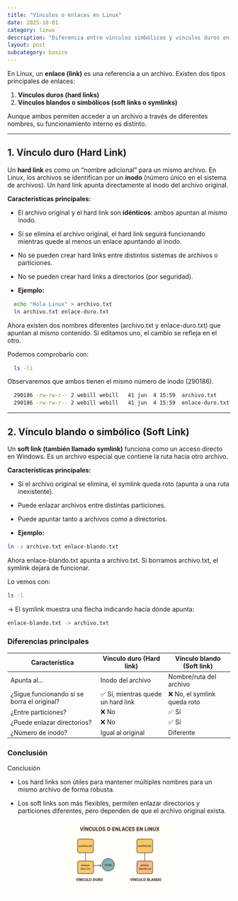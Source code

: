 ```yaml
---
title: "Vínculos o enlaces en Linux"
date: 2025-10-01
category: linux
description: "Diferencia entre vínculos simbólicos y vínculos duros en Linux"
layout: post
subcategory: basico
---
```


En Linux, un **enlace (link)** es una referencia a un archivo. Existen dos tipos principales de enlaces: 

1. **Vínculos duros (hard links)** 
2. **Vínculos blandos o simbólicos (soft links o symlinks)** 

Aunque ambos permiten acceder a un archivo a través de diferentes nombres, su funcionamiento interno es distinto. 

---

## 1. Vínculo duro (Hard Link)

Un **hard link** es como un “nombre adicional” para un mismo archivo.
En Linux, los archivos se identifican por un **inodo** (número único en el sistema de archivos). Un hard link apunta directamente al inodo del archivo original. 

 **Características principales:**
  - El archivo original y el hard link son **idénticos**: ambos apuntan al mismo inodo. 
  - Si se elimina el archivo original, el hard link seguirá funcionando mientras quede al menos un enlace apuntando al inodo. 
  - No se pueden crear hard links entre distintos sistemas de archivos o particiones. 
  - No se pueden crear hard links a directorios (por seguridad). 

- **Ejemplo:**

```bash
  echo "Hola Linux" > archivo.txt
  ln archivo.txt enlace-duro.txt
```

Ahora existen dos nombres diferentes (archivo.txt y enlace-duro.txt) que apuntan al mismo contenido.
Si editamos uno, el cambio se refleja en el otro.

Podemos comprobarlo con:

```bash
  ls -li
```

Observaremos que ambos tienen el mismo número de inodo (290186).

```bash
  290186 -rw-rw-r-- 2 webill webill   41 jun  4 15:59  archivo.txt
  290186 -rw-rw-r-- 2 webill webill   41 jun  4 15:59  enlace-duro.txt
```

---

## 2. Vínculo blando o simbólico (Soft Link)

Un **soft link (también llamado symlink)** funciona como un acceso directo en Windows.
Es un archivo especial que contiene la ruta hacia otro archivo.

**Características principales:**

  - Si el archivo original se elimina, el symlink queda roto (apunta a una ruta inexistente).
  - Puede enlazar archivos entre distintas particiones.
  - Puede apuntar tanto a archivos como a directorios.

- **Ejemplo:**

```bash
ln -s archivo.txt enlace-blando.txt
```

Ahora enlace-blando.txt apunta a archivo.txt.
Si borramos archivo.txt, el symlink dejará de funcionar.

Lo vemos con:

```bash
ls -l
```

→ El symlink muestra una flecha indicando hacia dónde apunta:

```bash
enlace-blando.txt -> archivo.txt
```
### Diferencias principales

| Característica                              | Vínculo duro (Hard link)           | Vínculo blando (Soft link)  |
| ------------------------------------------- | ---------------------------------- | --------------------------- |
| Apunta al…                                  | Inodo del archivo                  | Nombre/ruta del archivo     |
| ¿Sigue funcionando si se borra el original? | ✅ Sí, mientras quede un hard link | ❌ No, el symlink queda roto |
| ¿Entre particiones?                         | ❌ No                              | ✅ Sí                        |
| ¿Puede enlazar directorios?                 | ❌ No                              | ✅ Sí                        |
| ¿Número de inodo?                           | Igual al original                  | Diferente                   |

### Conclusión

Conclusión

- Los hard links son útiles para mantener múltiples nombres para un mismo archivo de forma robusta.

- Los soft links son más flexibles, permiten enlazar directorios y particiones diferentes, pero dependen de que el archivo original exista.

<div style="text-align: center;">
 <img src="/assets/img/vinculos-blandos-duros/vinculos-en-linux.png" alt="Enlaces en Linux" width="50%">
</div>
